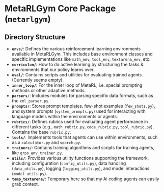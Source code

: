 # MetaRLGym Core Package (`metarlgym`)

## Directory Structure

-   **`envs/`**: Defines the various reinforcement learning environments available in MetaRLGym. This includes base environment classes and specific implementations like `math_env`, `tool_env`, `textarena_env`, etc. 
-   **`curriculum/`**: How to do active learning by structuring the tasks & environments that our policy learns over.
-   **`eval/`**: Contains scripts and utilities for evaluating trained agents. (Currently seems empty).
-   **`inner_loop/`**: For the inner loop of MetaRL, i.e. special prompting methods or other adaptive methods.
-   **`parsers/`**: Includes modules for parsing specific data formats, such as the `xml_parser.py`.
-   **`prompts/`**: Stores prompt templates, few-shot examples (`few_shots.py`), and system prompts (`system_prompts.py`) used for interacting with language models within the environments or agents.
-   **`rubrics/`**: Defines rubrics used for evaluating agent performance in different tasks (e.g., `math_rubric.py`, `code_rubric.py`, `tool_rubric.py`). Contains the base `rubric.py`.
-   **`tools/`**: Implements tools that agents can use within environments, such as a `calculator.py` and `search.py`.
-   **`trainers/`**: Contains training algorithms and scripts for training agents, like `grpo_env_trainer.py`.
-   **`utils/`**: Provides various utility functions supporting the framework, including configuration (`config_utils.py`), data handling (`data_utils.py`), logging (`logging_utils.py`), and model interactions (`model_utils.py`).
-   **`temp_textarena/`**: Temporary here so that my AI coding agents can easily grab context.
